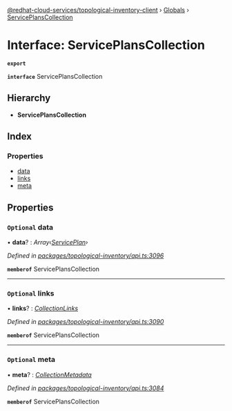 [@redhat-cloud-services/topological-inventory-client](../README.md) › [Globals](../globals.md) › [ServicePlansCollection](serviceplanscollection.md)

# Interface: ServicePlansCollection

**`export`** 

**`interface`** ServicePlansCollection

## Hierarchy

* **ServicePlansCollection**

## Index

### Properties

* [data](serviceplanscollection.md#optional-data)
* [links](serviceplanscollection.md#optional-links)
* [meta](serviceplanscollection.md#optional-meta)

## Properties

### `Optional` data

• **data**? : *Array‹[ServicePlan](serviceplan.md)›*

*Defined in [packages/topological-inventory/api.ts:3096](https://github.com/RedHatInsights/javascript-clients/blob/master/packages/topological-inventory/api.ts#L3096)*

**`memberof`** ServicePlansCollection

___

### `Optional` links

• **links**? : *[CollectionLinks](collectionlinks.md)*

*Defined in [packages/topological-inventory/api.ts:3090](https://github.com/RedHatInsights/javascript-clients/blob/master/packages/topological-inventory/api.ts#L3090)*

**`memberof`** ServicePlansCollection

___

### `Optional` meta

• **meta**? : *[CollectionMetadata](collectionmetadata.md)*

*Defined in [packages/topological-inventory/api.ts:3084](https://github.com/RedHatInsights/javascript-clients/blob/master/packages/topological-inventory/api.ts#L3084)*

**`memberof`** ServicePlansCollection
